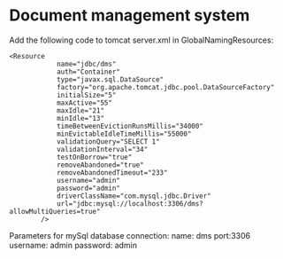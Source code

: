 # Document management system
Add the following code to tomcat server.xml in GlobalNamingResources:

```
<Resource
            name="jdbc/dms"
            auth="Container"
            type="javax.sql.DataSource"
            factory="org.apache.tomcat.jdbc.pool.DataSourceFactory"
            initialSize="5"
            maxActive="55"
            maxIdle="21"
            minIdle="13"
            timeBetweenEvictionRunsMillis="34000"
            minEvictableIdleTimeMillis="55000"
            validationQuery="SELECT 1"
            validationInterval="34"
            testOnBorrow="true"
            removeAbandoned="true"
            removeAbandonedTimeout="233"
            username="admin"
            password="admin"
            driverClassName="com.mysql.jdbc.Driver"
            url="jdbc:mysql://localhost:3306/dms?allowMultiQueries=true"
        />
```
Parameters for mySql database connection: 
name: dms
port:3306
username: admin
password: admin
